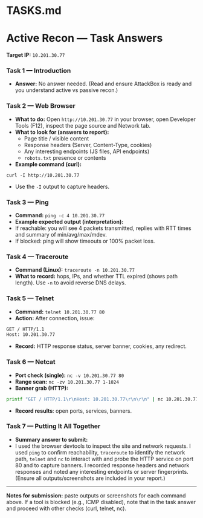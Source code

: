 # TASKS.md

# Active Recon — Task Answers 

**Target IP:** `10.201.30.77`

### Task 1 — Introduction
- **Answer:** No answer needed. (Read and ensure AttackBox is ready and you understand active vs passive recon.)

### Task 2 — Web Browser
- **What to do:** Open `http://10.201.30.77` in your browser, open Developer Tools (F12), inspect the page source and Network tab.
- **What to look for (answers to report):**
  - Page title / visible content
  - Response headers (Server, Content-Type, cookies)
  - Any interesting endpoints (JS files, API endpoints)
  - `robots.txt` presence or contents
- **Example command (curl):**
```curl
curl -I http://10.201.30.77
```
- Use the `-I` output to capture headers.

### Task 3 — Ping
- **Command:** `ping -c 4 10.201.30.77`
- **Example expected output (interpretation):**
- If reachable: you will see 4 packets transmitted, replies with RTT times and summary of min/avg/max/mdev.
- If blocked: ping will show timeouts or 100% packet loss.

### Task 4 — Traceroute
- **Command (Linux):** `traceroute -n 10.201.30.77`
- **What to record:** hops, IPs, and whether TTL expired (shows path length). Use `-n` to avoid reverse DNS delays.

### Task 5 — Telnet
- **Command:** `telnet 10.201.30.77 80`
- **Action:** After connection, issue:
```bash
GET / HTTP/1.1
Host: 10.201.30.77
```
- **Record:** HTTP response status, server banner, cookies, any redirect.

### Task 6 — Netcat
- **Port check (single):** `nc -v 10.201.30.77 80`
- **Range scan:** `nc -zv 10.201.30.77 1-1024`
- **Banner grab (HTTP):**
```bash
printf "GET / HTTP/1.1\r\nHost: 10.201.30.77\r\n\r\n" | nc 10.201.30.77 80
```
- **Record results**: open ports, services, banners.

### Task 7 — Putting It All Together
- **Summary answer to submit:**
- I used the browser devtools to inspect the site and network requests. I used `ping` to confirm reachability, `traceroute` to identify the network path, `telnet` and `nc` to interact with and probe the HTTP service on port 80 and to capture banners. I recorded response headers and network responses and noted any interesting endpoints or server fingerprints. (Ensure all outputs/screenshots are included in your report.)

---

**Notes for submission:** paste outputs or screenshots for each command above. If a tool is blocked (e.g., ICMP disabled), note that in the task answer and proceed with other checks (curl, telnet, nc).



